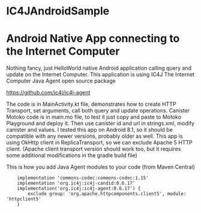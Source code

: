 # IC4JAndroidSample
# Android Native App connecting to the Internet Computer

Nothing fancy, just HelloWorld native Android application calling query and update on the Internet Computer. 
This application is using IC4J The Internet Computer Java Agent open source package

<a href="https://github.com/ic4j/ic4j-agent">
https://github.com/ic4j/ic4j-agent
</a>

The code is in MainActivity.kt file, demonstrates how to create HTTP Transport, set arguments, call both query and update operations.
Canister Motoko code is in main.mo file, to test it just copy and paste to Motoko Playground and deploy it. Then use canister id and url in strings.xml, modify canister and values.
I tested this app on Android 8.1, so it should be compatible with any newer versions, probably older as well.
This app is using OkHttp client in ReplicaTransport, so we can exclude Apache 5 HTTP client. (Apache client transport version should work too, but it requires some additional modifications in the gradle build file)

This is how you add Java Agent modules to your code (from Maven Central)

```
    implementation 'commons-codec:commons-codec:1.15'
    implementation 'org.ic4j:ic4j-candid:0.6.17'
    implementation('org.ic4j:ic4j-agent:0.6.17') {
        exclude group: 'org.apache.httpcomponents.client5', module: 'httpclient5'
    }
```